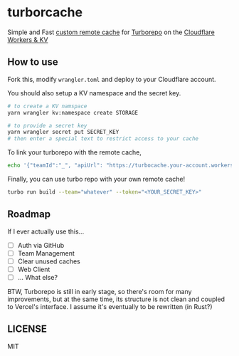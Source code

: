 # turborcache

Simple and Fast [custom remote cache](https://turborepo.org/docs/features/remote-caching#custom-remote-caches) for [Turborepo](https://turborepo.org/) on the [Cloudflare Workers & KV](https://workers.cloudflare.com/)

## How to use

Fork this, modify `wrangler.toml` and deploy to your Cloudflare account.

You should also setup a KV namespace and the secret key.

```bash
# to create a KV namspace
yarn wrangler kv:namespace create STORAGE

# to provide a secret key
yarn wrangler secret put SECRET_KEY
# then enter a special text to restrict access to your cache
```

To link your turborepo with the remote cache,

```bash
echo '{"teamId":"_", "apiUrl": "https://turbocache.your-account.workers.dev"}' > .turbo/config.json
```

Finally, you can use turbo repo with your own remote cache!

```bash
turbo run build --team="whatever" --token="<YOUR_SECRET_KEY>"
```

## Roadmap

If I ever actually use this...

- [ ] Auth via GitHub
- [ ] Team Management
- [ ] Clear unused caches
- [ ] Web Client
- [ ] ... What else?

BTW, Turborepo is still in early stage, so there's room for many improvements, but at the same time, its structure is not clean and coupled to Vercel's interface. I assume it's eventually to be rewritten (in Rust?)

## LICENSE

MIT
